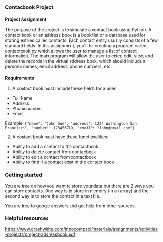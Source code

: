 ### Contacbook Project

#### Project Assignment

The purpose of the project is to simulate a contact book using Python. A contact book or an address book is a book/list or a database used for storing entries called contacts. Each contact entry usually consists of a few standard fields.
In this assignment, you’ll be creating a program called contactbook.py which allows the user to manage a list of contact information. The main program will allow the user to enter, edit, view, and delete the records in the
virtual address book, which should include a person’s names, email address, phone numbers, etc.

#### Requirements

1. A contact book must include these fields for a user:

* Full Name
* Address
* Phone number
* Email

Example: ```{"name": "John Doe", "address": 1234 Washington San Francisco", "number": 123456789, "email": "John@gmail.com"}```

2. A contact book must have these functionalities:

* Ability to add a contact to the contactbook
* Ability to delete contact from contacbook
* Ability to edit a contact from contactbook
* Ability to find if a contact exist in the contact book

### Getting started

You are free on how you want to store your data but there are 2 ways you can store contacts. One way is to store in memory (in an array) and the second way is to store the contact in a text file.

You are free to google answers and get help from other sources.

### Helpful resources

https://www.crashwhite.com/introcompsci/materials/assignments/activities-projects/project-addressbook.pdf

